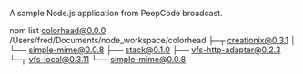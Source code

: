A sample Node.js application from PeepCode broadcast.

npm list
colorhead@0.0.0 /Users/fred/Documents/node_workspace/colorhead
├─┬ creationix@0.3.1
│ └── simple-mime@0.0.8
├── stack@0.1.0
├── vfs-http-adapter@0.2.3
└─┬ vfs-local@0.3.11
  └── simple-mime@0.0.8
